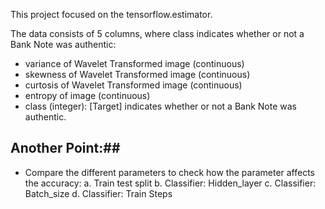 This project focused on the tensorflow.estimator.

The data consists of 5 columns, where class indicates whether or not a Bank Note was authentic:

- variance of Wavelet Transformed image (continuous)  
- skewness of Wavelet Transformed image (continuous)  
- curtosis of Wavelet Transformed image (continuous)  
- entropy of image (continuous)  
- class (integer): [Target] indicates whether or not a Bank Note was authentic.

## Another Point:##
- Compare the different parameters to check how the parameter affects the accuracy:
a. Train test split
b. Classifier: Hidden_layer
c. Classifier: Batch_size
d. Classifier: Train Steps



